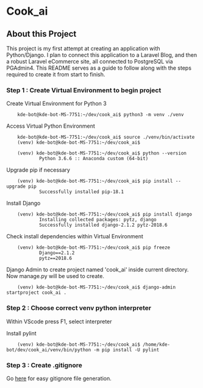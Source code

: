 
# Cook_ai 

## About this Project

This project is my first attempt at creating an application with Python/Django. I plan to connect this application to a Laravel Blog, and then a robust Laravel eCommerce site, all connected to PostgreSQL via PGAdmin4. This README serves as a guide to follow along with the steps required to create it from start to finish. 

### Step 1 : Create Virtual Environment to begin project

Create Virtual Environment for Python 3 

        kde-bot@kde-bot-MS-7751:~/dev/cook_ai$ python3 -m venv ./venv

Access Virtual Python Environment 

        kde-bot@kde-bot-MS-7751:~/dev/cook_ai$ source ./venv/bin/activate
        (venv) kde-bot@kde-bot-MS-7751:~/dev/cook_ai$

        (venv) kde-bot@kde-bot-MS-7751:~/dev/cook_ai$ python --version
                Python 3.6.6 :: Anaconda custom (64-bit)

Upgrade pip if necessary

        (venv) kde-bot@kde-bot-MS-7751:~/dev/cook_ai$ pip install --upgrade pip
                Successfully installed pip-18.1

Install Django

        (venv) kde-bot@kde-bot-MS-7751:~/dev/cook_ai$ pip install django
                Installing collected packages: pytz, django
                Successfully installed django-2.1.2 pytz-2018.6

Check install dependencies within Virtual Environment 

        (venv) kde-bot@kde-bot-MS-7751:~/dev/cook_ai$ pip freeze
                Django==2.1.2
                pytz==2018.6

Django Admin to create project named 'cook_ai' inside current directory. Now manage.py will be used to create. 

        (venv) kde-bot@kde-bot-MS-7751:~/dev/cook_ai$ django-admin startproject cook_ai .

### Step 2 : Choose correct venv python interpreter

Within VScode press F1, select interpreter

Install pylint 

        (venv) kde-bot@kde-bot-MS-7751:~/dev/cook_ai$ /home/kde-bot/dev/cook_ai/venv/bin/python -m pip install -U pylint

### Step 3 : Create .gitignore

Go [here](gitignore.io) for easy gitignore file generation. 

    
